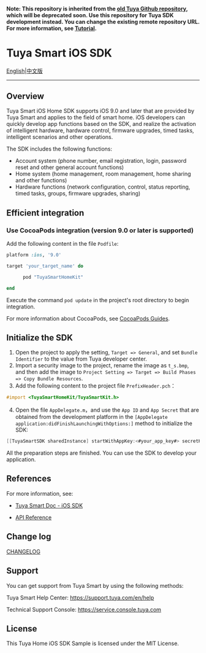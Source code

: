 #### Note: This repository is inherited from the [old Tuya Github repository](https://github.com/TuyaInc/tuyasmart_home_ios_sdk), which will be deprecated soon. Use this repository for Tuya SDK development instead. You can change the existing remote repository URL. For more information, see [Tutorial](https://docs.github.com/en/free-pro-team@latest/github/using-git/changing-a-remotes-url).

# Tuya Smart iOS SDK

[English](README.md)|[中文版](README-zh.md)

---

## Overview

Tuya Smart iOS Home SDK supports iOS 9.0 and later that are provided by Tuya Smart and applies to the field of smart home. iOS developers can quickly develop app functions based on the SDK, and realize the activation of intelligent hardware, hardware control, firmware upgrades, timed tasks, intelligent scenarios and other operations.

The SDK includes the following functions:

- Account system (phone number, email registration, login, password reset and other general account functions)
- Home system (home management, room management, home sharing and other functions)
- Hardware functions (network configuration, control, status reporting, timed tasks, groups, firmware upgrades, sharing)

## Efficient integration

### Use CocoaPods integration (version 9.0 or later is supported)

Add the following content in the file `Podfile`:

```ruby
platform :ios, '9.0'

target 'your_target_name' do

      pod "TuyaSmartHomeKit"

end
```

Execute the command `pod update` in the project's root directory to begin integration.

For more information about CocoaPods, see [CocoaPods Guides](https://guides.cocoapods.org/).

## Initialize the SDK

1. Open the project to apply the setting, `Target => General`, and set `Bundle Identifier` to the value from Tuya developer center.
2. Import a security image to the project, rename the image as `t_s.bmp`, and then add the image to `Project Setting => Target => Build Phases => Copy Bundle Resources`.
3. Add the following content to the project file `PrefixHeader.pch`：

```objective-c
#import <TuyaSmartHomeKit/TuyaSmartKit.h>
```

4. Open the file `AppDelegate.m`，and use the `App ID` and `App Secret` that are obtained from the development platform in the `[AppDelegate application:didFinishLaunchingWithOptions:]` method to initialize the SDK:

```objective-c
[[TuyaSmartSDK sharedInstance] startWithAppKey:<#your_app_key#> secretKey:<#your_secret_key#>];
```

All the preparation steps are finished. You can use the SDK to develop your application.


## References

For more information, see:
* [Tuya Smart Doc - iOS SDK](https://developer.tuya.com/en/docs/app-development/ios-app-sdk/feature-overview?id=Ka5cgmlybhjk8)

* [API Reference](https://tuyainc.github.io/tuyasmart_home_ios_sdk_api_reference/index.html)


## Change log

[CHANGELOG](https://github.com/tuya/tuya-home-ios-sdk/blob/main/CHANGELOG.md)


## Support

You can get support from Tuya Smart by using the following methods:

Tuya Smart Help Center: https://support.tuya.com/en/help

Technical Support Console: https://service.console.tuya.com

## License

This Tuya Home iOS SDK Sample is licensed under the MIT License.
